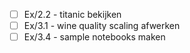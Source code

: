 - [ ] Ex/2.2 - titanic bekijken
- [ ] Ex/3.1 - wine quality scaling afwerken
- [ ] Ex/3.4 - sample notebooks maken